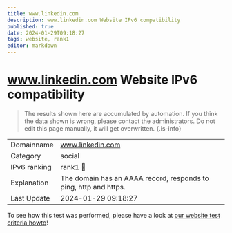 ```yaml
---
title: www.linkedin.com
description: www.linkedin.com Website IPv6 compatibility
published: true
date: 2024-01-29T09:18:27
tags: website, rank1
editor: markdown
---
```


# www.linkedin.com Website IPv6 compatibility

> The results shown here are accumulated by automation. If you think the data shown is wrong, please contact the administrators. 
> Do not edit this page manually, it will get overwritten.
{.is-info}


|   |   |
| - | - |
| Domainname | www.linkedin.com
| Category | social |
| IPv6 ranking | rank1 :1st_place_medal: |
| Explanation | The domain has an AAAA record, responds to ping, http and https. |
| Last Update | 2024-01-29 09:18:27 |

To see how this test was performed, please have a look at [our website test criteria howto](/howto/testcriteria/website)!

